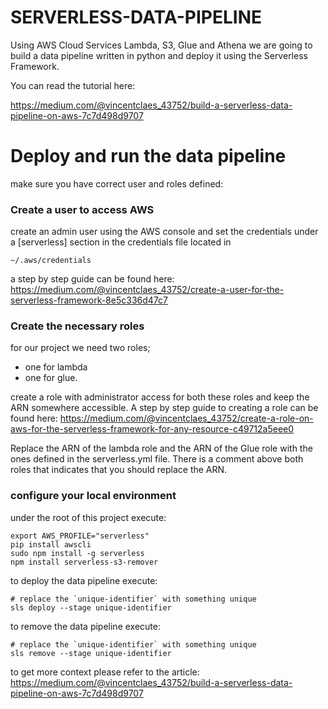 # SERVERLESS-DATA-PIPELINE

Using AWS Cloud Services Lambda, S3, Glue and Athena we are going to build a data pipeline written in python and deploy it using the Serverless Framework.

You can read the tutorial here: 

https://medium.com/@vincentclaes_43752/build-a-serverless-data-pipeline-on-aws-7c7d498d9707

# Deploy and run the data pipeline

make sure you have correct user and roles defined:

### Create a user to access AWS

create an admin user using the AWS console and set the credentials under a [serverless] section in the credentials file located in 
    
    ~/.aws/credentials

a step by step guide can be found here: https://medium.com/@vincentclaes_43752/create-a-user-for-the-serverless-framework-8e5c336d47c7

### Create the necessary roles
for our project we need two roles; 
* one for lambda 
* one for glue.

create a role with administrator access for both these roles and keep the ARN somewhere accessible. 
A step by step guide to creating a role can be found here: https://medium.com/@vincentclaes_43752/create-a-role-on-aws-for-the-serverless-framework-for-any-resource-c49712a5eee0

Replace the ARN of the lambda role and the ARN of the Glue role with the ones defined in the serverless.yml file.
There is a comment above both roles that indicates that you should replace the ARN.

### configure your local environment

under the root of this project execute:

    export AWS_PROFILE="serverless"
    pip install awscli
    sudo npm install -g serverless
    npm install serverless-s3-remover
    
to deploy the data pipeline execute:

    # replace the `unique-identifier` with something unique
    sls deploy --stage unique-identifier
    
to remove the data pipeline execute:

    # replace the `unique-identifier` with something unique
    sls remove --stage unique-identifier
    
to get more context please refer to the article: https://medium.com/@vincentclaes_43752/build-a-serverless-data-pipeline-on-aws-7c7d498d9707
